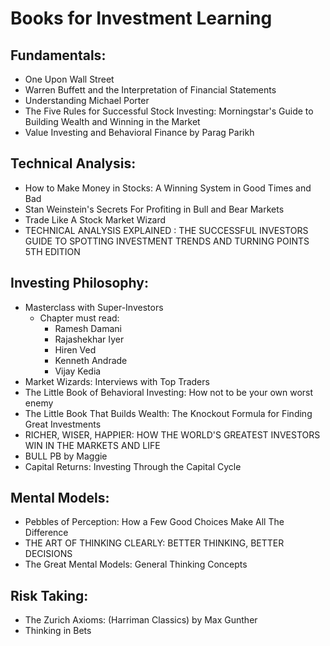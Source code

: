 # Books for Investment Learning

## Fundamentals:
- One Upon Wall Street
- Warren Buffett and the Interpretation of Financial Statements
- Understanding Michael Porter
- The Five Rules for Successful Stock Investing: Morningstar's Guide to Building Wealth and Winning in the Market
- Value Investing and Behavioral Finance by Parag Parikh

## Technical Analysis:
- How to Make Money in Stocks: A Winning System in Good Times and Bad
- Stan Weinstein's Secrets For Profiting in Bull and Bear Markets
- Trade Like A Stock Market Wizard
- TECHNICAL ANALYSIS EXPLAINED : THE SUCCESSFUL INVESTORS GUIDE TO SPOTTING INVESTMENT TRENDS AND TURNING POINTS 5TH EDITION

## Investing Philosophy:
- Masterclass with Super-Investors
    - Chapter must read:
        - Ramesh Damani
        - Rajashekhar Iyer
        - Hiren Ved
        - Kenneth Andrade
        - Vijay Kedia
- Market Wizards: Interviews with Top Traders
- The Little Book of Behavioral Investing: How not to be your own worst enemy
- The Little Book That Builds Wealth: The Knockout Formula for Finding Great Investments
- RICHER, WISER, HAPPIER: HOW THE WORLD'S GREATEST INVESTORS WIN IN THE MARKETS AND LIFE
- BULL PB by Maggie
- Capital Returns: Investing Through the Capital Cycle

## Mental Models:
- Pebbles of Perception: How a Few Good Choices Make All The Difference
- THE ART OF THINKING CLEARLY: BETTER THINKING, BETTER DECISIONS
- The Great Mental Models: General Thinking Concepts

## Risk Taking:
- The Zurich Axioms: (Harriman Classics) by Max Gunther
- Thinking in Bets
